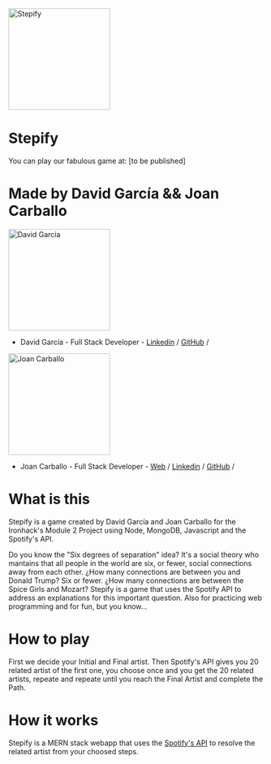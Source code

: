 <img src="https://joancarballo.com/images/stepify.png" alt="Stepify" width="200" height="200">

# Stepify

You can play our fabulous game at: [to be published]

# Made by David García && Joan Carballo

<img src="https://avatars0.githubusercontent.com/u/54409809?s=460&v=4" alt="David García" width="200" height="200">

- David García - Full Stack Developer - [Linkedin](https://www.linkedin.com/in/davidgarciabr/) / [GitHub](https://github.com/dgarciabravo13) /

<img src="https://avatars1.githubusercontent.com/u/45364181?s=460&v=4" alt="Joan Carballo" width="200" height="200">

- Joan Carballo - Full Stack Developer - [Web](https://joancarballo.com) / [Linkedin](https://www.linkedin.com/in/carballo/) / [GitHub](https://github.com/joancarballo) /

# What is this

Stepify is a game created by David García and Joan Carballo for the Ironhack's Module 2 Project using Node, MongoDB, Javascript and the Spotify's API.

Do you know the "Six degrees of separation" idea? It's a social theory who mantains that all people in the world are six, or fewer, social connections away from each other. ¿How many connections are between you and Donald Trump? Six or fewer. ¿How many connections are between the Spice Girls and Mozart? Stepify is a game that uses the Spotify API to address an explanations for this important question. Also for practicing web programming and for fun, but you know...

# How to play

First we decide your Initial and Final artist. Then Spotify's API gives you 20 related artist of the first one, you choose once and you get the 20 related artists, repeate and repeate until you reach the Final Artist and complete the Path.

# How it works

Stepify is a MERN stack webapp that uses the [Spotify's API](https://developer.spotify.com/) to resolve the related artist from your choosed steps.
